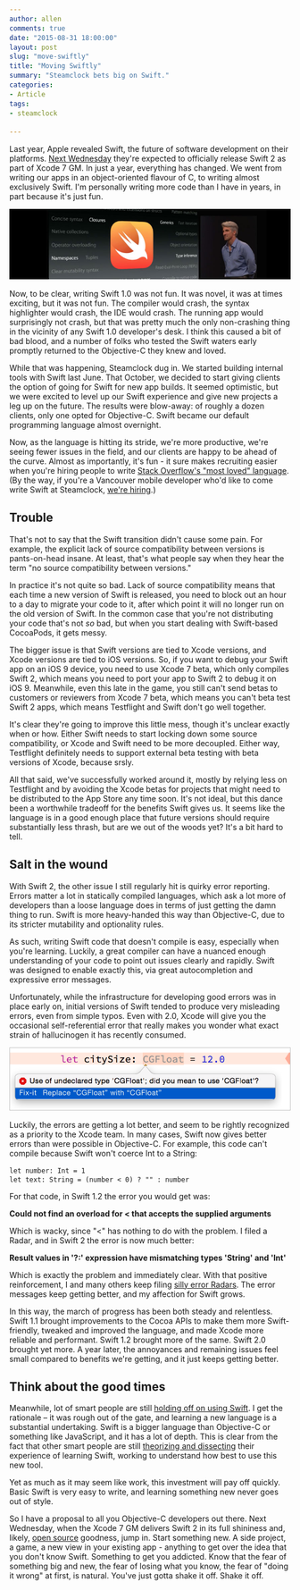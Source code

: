 ```yaml
---
author: allen
comments: true
date: "2015-08-31 18:00:00"
layout: post
slug: "move-swiftly"
title: "Moving Swiftly"
summary: "Steamclock bets big on Swift."
categories:
- Article
tags:
- steamclock

---
```


Last year, Apple revealed Swift, the future of software development on their platforms. [Next Wednesday](http://www.loopinsight.com/2015/08/27/apple-sends-out-invite-for-sept-9-special-event/) they're expected to officially release Swift 2 as part of Xcode 7 GM. In just a year, everything has changed. We went from writing our apps in an object-oriented flavour of C, to writing almost exclusively Swift. I'm personally writing more code than I have in years, in part because it's just fun.

<img src='/images/2015/new-language.jpg'>

Now, to be clear, writing Swift 1.0 was not fun. It was novel, it was at times exciting, but it was not fun. The compiler would crash, the syntax highlighter would crash, the IDE would crash. The running app would surprisingly not crash, but that was pretty much the only non-crashing thing in the vicinity of any Swift 1.0 developer's desk. I think this caused a bit of bad blood, and a number of folks who tested the Swift waters early promptly returned to the Objective-C they knew and loved.

While that was happening, Steamclock dug in. We started building internal tools with Swift last June. That October, we decided to start giving clients the option of going for Swift for new app builds. It seemed optimistic, but we were excited to level up our Swift experience and give new projects a leg up on the future. The results were blow-away: of roughly a dozen clients, only one opted for Objective-C. Swift became our default programming language almost overnight.

Now, as the language is hitting its stride, we're more productive, we're seeing fewer issues in the field, and our clients are happy to be ahead of the curve. Almost as importantly, it's fun - it sure makes recruiting easier when you're hiring people to write [Stack Overflow's "most loved" language](http://stackoverflow.com/research/developer-survey-2015). (By the way, if you're a Vancouver mobile developer who'd like to come write Swift at Steamclock, [we're hiring](https://careers.stackoverflow.com/jobs/97036/swift-developer-steamclock-software).)

## Trouble
That's not to say that the Swift transition didn't cause some pain. For example, the explicit lack of source compatibility between versions is pants-on-head insane. At least, that's what people say when they hear the term "no source compatibility between versions."

In practice it's not quite so bad. Lack of source compatibility means that each time a new version of Swift is released, you need to block out an hour to a day to migrate your code to it, after which point it will no longer run on the old version of Swift. In the common case that you're not distributing your code that's not *so* bad, but when you start dealing with Swift-based CocoaPods, it gets messy.

The bigger issue is that Swift versions are tied to Xcode versions, and Xcode versions are tied to iOS versions. So, if you want to debug your Swift app on an iOS 9 device, you need to use Xcode 7 beta, which only compiles Swift 2, which means you need to port your app to Swift 2 to debug it on iOS 9. Meanwhile, even this late in the game, you still can't send betas to customers or reviewers from Xcode 7 beta, which means you can't beta test Swift 2 apps, which means Testflight and Swift don't go well together.

It's clear they're going to improve this little mess, though it's unclear exactly when or how. Either Swift needs to start locking down some source compatibility, or Xcode and Swift need to be more decoupled. Either way, Testflight definitely needs to support external beta testing with beta versions of Xcode, because srsly.

All that said, we've successfully worked around it, mostly by relying less on Testflight and by avoiding the Xcode betas for projects that might need to be distributed to the App Store any time soon. It's not ideal, but this dance been a worthwhile tradeoff for the benefits Swift gives us. It seems like the language is in a good enough place that future versions should require substantially less thrash, but are we out of the woods yet? It's a bit hard to tell.

## Salt in the wound
With Swift 2, the other issue I still regularly hit is quirky error reporting. Errors matter a lot in statically compiled languages, which ask a lot more of developers than a loose language does in terms of just getting the damn thing to run. Swift is more heavy-handed this way than Objective-C, due to its stricter mutability and optionality rules.

As such, writing Swift code that doesn't compile is easy, especially when you're learning. Luckily, a great compiler can have a nuanced enough understanding of your code to point out issues clearly and rapidly. Swift was designed to enable exactly this, via great autocompletion and expressive error messages. 

Unfortunately, while the infrastructure for developing good errors was in place early on, initial versions of Swift tended to produce very misleading errors, even from simple typos. Even with 2.0, Xcode will give you the occasional self-referential error that really makes you wonder what exact strain of hallucinogen it has recently consumed.

<a href='https://openradar.appspot.com/radar?id=4969800275066880'><img src='/images/2015/cgfloat.png'></a>

Luckily, the errors are getting a lot better, and seem to be rightly recognized as a priority to the Xcode team. In many cases, Swift now gives better errors than were possible in Objective-C. For example, this code can't compile because Swift won't coerce Int to a String:

    let number: Int = 1
    let text: String = (number < 0) ? "" : number

For that code, in Swift 1.2 the error you would get was:

**Could not find an overload for < that accepts the supplied arguments**

Which is wacky, since "<" has nothing to do with the problem. I filed a Radar, and in Swift 2 the error is now much better:

**Result values in '?:' expression have mismatching types 'String' and 'Int'**

Which is exactly the problem and immediately clear. With that positive reinforcement, I and many others keep filing [silly error Radars](https://openradar.appspot.com/radar?id=6731369132589056). The error messages keep getting better, and my affection for Swift grows.

In this way, the march of progress has been both steady and relentless. Swift 1.1 brought improvements to the Cocoa APIs to make them more Swift-friendly, tweaked and improved the language, and made Xcode more reliable and performant. Swift 1.2 brought more of the same. Swift 2.0 brought yet more. A year later, the annoyances and remaining issues feel small compared to benefits we're getting, and it just keeps getting better.

## Think about the good times
Meanwhile, lot of smart people are still [holding off on using Swift](http://khanlou.com/2015/06/why-i-dont-write-swift/). I get the rationale &ndash; it was rough out of the gate, and learning a new language is a substantial undertaking. Swift is a bigger language than Objective-C or something like JavaScript, and it has a lot of depth. This is clear from the fact that other smart people are still [theorizing and dissecting](http://inessential.com/2015/08/11/swift_diary_11_objective-swift) their experience of learning Swift, working to understand how best to use this new tool.

Yet as much as it may seem like work, this investment will pay off quickly. Basic Swift is very easy to write, and learning something new never goes out of style.

So I have a proposal to all you Objective-C developers out there. Next Wednesday, when the Xcode 7 GM delivers Swift 2 in its full shininess and, likely, [open source](https://developer.apple.com/swift/blog/?id=29) goodness, jump in. Start something new. A side project, a game, a new view in your existing app - anything to get over the idea that you don't know Swift. Something to get you addicted. Know that the fear of something big and new, the fear of losing what you know, the fear of "doing it wrong" at first, is natural. You've just gotta shake it off. Shake it off.
